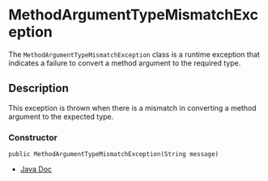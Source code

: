 # MethodArgumentTypeMismatchException

The `MethodArgumentTypeMismatchException` class is a runtime exception that indicates a failure to convert a method argument to the required type.

## Description
This exception is thrown when there is a mismatch in converting a method argument to the expected type.

### Constructor
```
public MethodArgumentTypeMismatchException(String message)
```

- [Java Doc](https://BlyznytsiaOrg.github.io/bring-web-javadoc/com/bobocode/bring/web/servlet/exception/MethodArgumentTypeMismatchException.html)